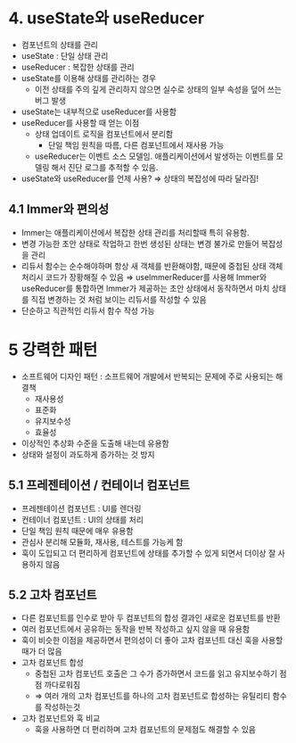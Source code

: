 # 4. useState와 useReducer

- 컴포넌트의 상태를 관리
- useState : 단일 상태 관리
- useReducer : 복잡한 상태를 관리
- useState를 이용해 상태를 관리하는 경우
    - 이전 상태를 주의 깊게 관리하지 않으면 실수로 상태의 일부 속성을 덮어 쓰는 버그 발생
- useState는 내부적으로 useReducer를 사용함
- useReducer를 사용할 때 얻는 이점
    - 상태 업데이트 로직을 컴포넌트에서 분리함
        - 단일 책임 원칙을 따름, 다른 컴포넌트에서 재사용 가능
    - useReducer는 이벤트 소스 모델임. 애플리케이션에서 발생하는 이벤트를 모델링 해서 진단 로그를 추적할 수 있음.
- useState와 useReducer를 언제 사용? ⇒ 상태의 복잡성에 따라 달라짐!

## 4.1 Immer와 편의성

- Immer는 애플리케이션에서 복잡한 상태 관리를 처리할때 특히 유용함.
- 변경 가능한 초안 상태로 작업하고 한번 생성된 상태는 변경 불가로 만들어 복잡성을 관리
- 리듀서 함수는 순수해야하며 항상 새 객체를 반환해야함, 때문에 중첩된 상태 객체 처리시 코드가 장황해질 수 있음 ⇒ useImmerReducer를 사용해 Immer와 useReducer를 통합하면 Immer가 제공하는 초안 상태에서 동작하면서 마치 상태를 직접 변경하는 것 처럼 보이는 리듀서를 작성할 수 있음
- 단순하고 직관적인 리듀서 함수 작성 가능

# 5 강력한 패턴

- 소프트웨어 디자인 패턴 : 소프트웨어 개발에서 반복되는 문제에 주로 사용되는 해결책
    - 재사용성
    - 표준화
    - 유지보수성
    - 효율성
- 이상적인 추상화 수준을 도출해 내는데 유용함
- 상태와 설정이 과도하게 증가하는 것 방지

## 5.1 프레젠테이션 / 컨테이너 컴포넌트

- 프레젠테이션 컴포넌트 : UI를 렌더링
- 컨테이너 컴포넌트 : UI의 상태를 처리
- 단일 책임 원칙 때문에 매우 유용함
- 관심사 분리해 모듈화, 재사용, 테스트를 가능케 함
- 훅이 도입되고 더 편리하게 컴포넌트에 상태를 추가할 수 있게 되면서 더이상 잘 사용하지 않음

## 5.2 고차 컴포넌트

- 다른 컴포넌트를 인수로 받아 두 컴포넌트의 합성 결과인 새로운 컴포넌트를 반환
- 여러 컴포넌트에서 공유하는 동작을 반복 작성하고 싶지 않을 때 유용함
- 훅이 비슷한 이점을 제공하면서 편의성이 더 좋아 고차 컴포넌트 대신 훅을 사용할 때가 더 많음
- 고차 컴포넌트 합성
    - 중첩된 고차 컴포넌트 호출은 그 수가 증가하면서 코드를 읽고 유지보수하기 점점 까다로워짐
    - ⇒ 여러 개의 고차 컴포넌트를 하나의 고차 컴포넌트로 합성하는 유틸리티 함수를 작성하는것
- 고차 컴포넌트와 훅 비교
    - 훅을 사용하면 더 편리하며 고차 컴포넌트의 문제점도 해결할 수 있음
